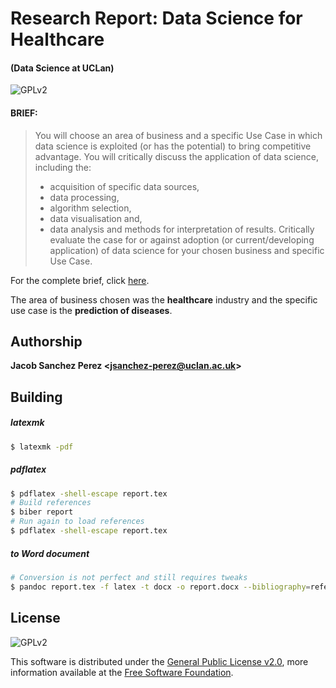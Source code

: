 # Research Report: Data Science for Healthcare
#### (Data Science at UCLan)
![GPLv2][license-badge]

#### BRIEF:

> You will choose an area of business and a specific Use Case in which data science is exploited (or has the potential) to bring competitive advantage.
> You will critically discuss the application of data science, including the:
>
> - acquisition of specific data sources,
> - data processing,
> - algorithm selection,
> - data visualisation and,
> - data analysis and methods for interpretation of results.
> Critically evaluate the case for or against adoption (or current/developing application) of data science for your chosen business and specific Use Case.

For the complete brief, click [here][brief].

The area of business chosen was the **healthcare** industry and the specific use case is the **prediction of diseases**.



## Authorship

**Jacob Sanchez Perez \<jsanchez-perez@uclan.ac.uk>**



## Building

##### latexmk

```bash
$ latexmk -pdf
```



##### pdflatex

```bash
$ pdflatex -shell-escape report.tex
# Build references
$ biber report
# Run again to load references
$ pdflatex -shell-escape report.tex
```



##### to Word document

```bash
# Conversion is not perfect and still requires tweaks
$ pandoc report.tex -f latex -t docx -o report.docx --bibliography=references.bib
```



## License

![GPLv2][license-badge]

This software is distributed under the [General Public License v2.0][license], more information available at the [Free Software Foundation][gnu].

[uclan]: https://uclan.ac.uk

[brief]: Assignment_1_Brief.docx "Assignment 1 Brief"

[license]: LICENSE "General Public License"
[gnu]: https://www.gnu.org/licenses/old-licenses/gpl-2.0.html "Free Software Foundation"

[license-badge]: https://img.shields.io/github/license/jacobszpz/DataScienceForHealthcare
